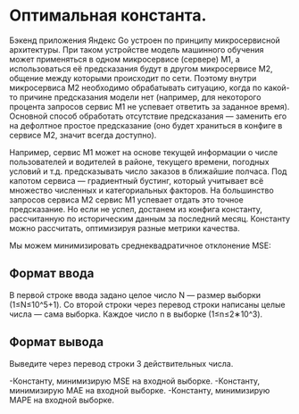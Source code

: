 # Оптимальная константа.

Бэкенд приложения Яндекс Go устроен по принципу микросервисной архитектуры. При таком устройстве модель машинного обучения может применяться в одном микросервисе (сервере) М1, а использоваться её предсказания будут в другом микросервисе М2, общение между которыми происходит по сети. Поэтому внутри микросервиса М2 необходимо обрабатывать ситуацию, когда по какой-то причине предсказания модели нет (например, для некоторого процента запросов сервис М1 не успевает ответить за заданное время). Основной способ обработать отсутствие предсказания — заменить его на дефолтное простое предсказание (оно будет храниться в конфиге в сервисе М2, значит всегда доступно).

Например, сервис М1 может на основе текущей информации о числе пользователей и водителей в районе, текущего времени, погодных условий и т.д. предсказывать число заказов в ближайшие полчаса. Под капотом сервиса — градиентный бустинг, который учитывает всё множество численных и категориальных факторов. На большинство запросов сервиса М2 сервис М1 успевает отдать это точное предсказание. Но если не успел, достанем из конфига константу, рассчитанную по историческим данным за последний месяц. Константу можно рассчитать, оптимизируя разные метрики качества.

Мы можем минимизировать среднеквадратичное отклонение MSE:

## Формат ввода
В первой строке ввода задано целое число N — размер выборки (1≤N≤10^5+1). Со второй строки через перевод строки написаны целые числа — сама выборка. Каждое число 
n в выборке (1≤n≤2∗10^3).

## Формат вывода
Выведите через перевод строки 3 действительных числа.

-Константу, минимизирую MSE на входной выборке.
-Константу, минимизирую MAE на входной выборке.
-Константу, минимизирую MAPE на входной выборке.